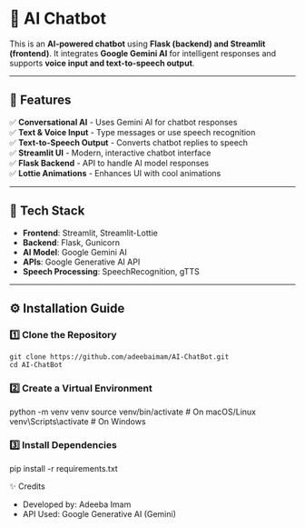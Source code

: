 # 🤖 AI Chatbot

This is an **AI-powered chatbot** using **Flask (backend) and Streamlit (frontend)**. It integrates **Google Gemini AI** for intelligent responses and supports **voice input and text-to-speech output**.

---

## 🚀 Features
✅ **Conversational AI** - Uses Gemini AI for chatbot responses  
✅ **Text & Voice Input** - Type messages or use speech recognition  
✅ **Text-to-Speech Output** - Converts chatbot replies to speech  
✅ **Streamlit UI** - Modern, interactive chatbot interface  
✅ **Flask Backend** - API to handle AI model responses  
✅ **Lottie Animations** - Enhances UI with cool animations  

---

## 📌 Tech Stack
- **Frontend**: Streamlit, Streamlit-Lottie  
- **Backend**: Flask, Gunicorn  
- **AI Model**: Google Gemini AI  
- **APIs**: Google Generative AI API  
- **Speech Processing**: SpeechRecognition, gTTS  

---

## ⚙️ Installation Guide

### **1️⃣ Clone the Repository**
```
git clone https://github.com/adeebaimam/AI-ChatBot.git
cd AI-ChatBot
```
### **2️⃣ Create a Virtual Environment**

python -m venv venv
source venv/bin/activate   # On macOS/Linux
venv\Scripts\activate      # On Windows

### **3️⃣ Install Dependencies**

pip install -r requirements.txt

✨ Credits
- Developed by: Adeeba Imam
- API Used: Google Generative AI (Gemini)